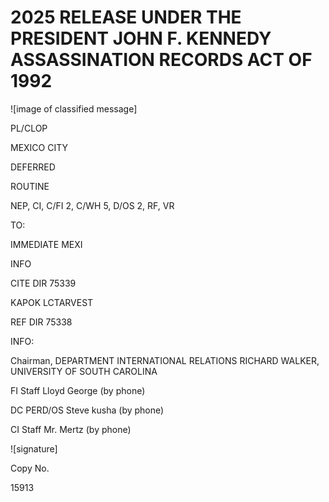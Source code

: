 # 2025 RELEASE UNDER THE PRESIDENT JOHN F. KENNEDY ASSASSINATION RECORDS ACT OF 1992

![image of classified message]

PL/CLOP

MEXICO CITY

DEFERRED

ROUTINE

NEP, CI, C/FI 2, C/WH 5, D/OS 2, RF, VR

TO:

IMMEDIATE MEXI

INFO

CITE DIR 75339

KAPOK LCTARVEST

REF DIR 75338

INFO:

Chairman, DEPARTMENT INTERNATIONAL RELATIONS
RICHARD WALKER, UNIVERSITY OF SOUTH CAROLINA

FI Staff Lloyd George (by phone)

DC PERD/OS Steve kusha (by phone)

CI Staff Mr. Mertz (by phone)

![signature]

Copy No.

15913
